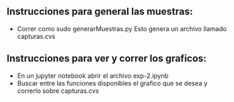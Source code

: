 ## Instrucciones para general las muestras:
* Correr como sudo generarMuestras.py
Esto genera un archivo llamado capturas.cvs

## Instrucciones para ver y correr los graficos:
* En un jupyter notebook abrir el archivo exp-2.ipynb
* Buscar entre las funciones disponibles el grafico que se desea y correrlo sobre capturas.cvs
